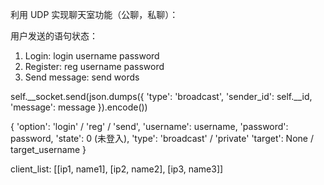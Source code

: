 利用 UDP 实现聊天室功能（公聊，私聊）：

用户发送的语句状态：
1. Login: login username password
2. Register: reg username password
3. Send message: send words



self.__socket.send(json.dumps({
            'type': 'broadcast',
            'sender_id': self.__id,
            'message': message
        }).encode())


{
    'option': 'login' / 'reg' / 'send',
    'username': username,
    'password': password,
    'state': 0 (未登入),
    'type': 'broadcast' / 'private'
    'target': None / target_username
}

client_list: [[ip1, name1], [ip2, name2], [ip3, name3]]


